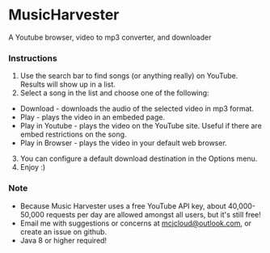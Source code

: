 # MusicHarvester
A Youtube browser, video to mp3 converter, and downloader

### Instructions
1. Use the search bar to find songs (or anything really) on YouTube. Results will show up in a list.
2. Select a song in the list and choose one of the following:
  * Download - downloads the audio of the selected video in mp3 format.
  * Play - plays the video in an embeded page.
  * Play in Youtube - plays the video on the YouTube site. Useful if there are embed restrictions on the song.
  * Play in Browser - plays the video in your default web browser.
3. You can configure a default download destination in the Options menu.
4. Enjoy :)

### Note
* Because Music Harvester uses a free YouTube API key, about 40,000-50,000 requests per day are allowed amongst all users, but it's still free!
* Email me with suggestions or concerns at mcjcloud@outlook.com, or create an issue on github.
* Java 8 or higher required!
